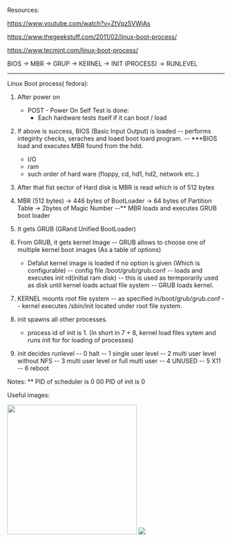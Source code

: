 Resources:

https://www.youtube.com/watch?v=ZtVpz5VWjAs

https://www.thegeekstuff.com/2011/02/linux-boot-process/

https://www.tecmint.com/linux-boot-process/


BIOS -> MBR -> GRUP -> KERNEL -> INIT (PROCESS) -> RUNLEVEL

---------------------------------------------
Linux Boot process( fedora):

1. After power on
	- POST  - Power On Self Test is done:
		- Each hardware tests itself if it can boot / load
    
2. If above is success, BIOS (Basic Input Output) is loaded
 -- performs integirity checks, seraches and loaed boot loard program.
 -- ***BIOS load and executes MBR found from the hdd.
	- I/O 
	- ram 
	- such order of hard ware (floppy, cd, hd1, hd2, network etc..)
3. After that fist sector of Hard disk is MBR is read which is of 512 bytes

4. MBR (512 bytes) 
	-> 446 bytes of BootLoader 
  -> 64 bytes of Partition Table 
  -> 2bytes of Magic Number
--** MBR loads and executes GRUB boot loader

5. It gets GRUB (GRand Unified BootLoader)

6. From GRUB, it gets kernel Image
  -- GRUB allows to choose one of multiple kernel boot images (As a table of options)
    - Defalut kernel image is loaded if no option is given (Which is configurable)
	-- config file /boot/grub/grub.conf
  -- loads and executes init rd(initial ram disk)
    -- this is used as termporarily used as disk until kernel loads actual file system
	-- GRUB loads kernel.
7. KERNEL mounts root file system
  -- as specified in/boot/grub/grub.conf
  -- kernel executes /sbin/init located under root file system.
8. init spawns all other processes.
	- process id of init is 1.
(In short in 7 + 8, kernel load files sytem and runs init for for loading of processes)

9. init decides runlevel
    -- 0 halt
    -- 1 single user level
    -- 2 multi user level without NFS
    -- 3 multi user level or full multi user
    -- 4 UNUSED
    -- 5 X11
    -- 6 reboot
    
Notes:
** PID of scheduler is 0
00 PID of init is 0

Useful images:


<img src="https://static.thegeekstuff.com/wp-content/uploads/2011/02/linux-boot-process.png" width="300">
<img src="https://opensource.com/sites/default/files/u128651/linuxboot_3.png">
